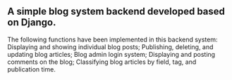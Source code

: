 ## A simple blog system backend developed based on Django.

The following functions have been implemented in this backend system:
Displaying and showing individual blog posts;
Publishing, deleting, and updating blog articles;
Blog admin login system;
Displaying and posting comments on the blog;
Classifying blog articles by field, tag, and publication time.

